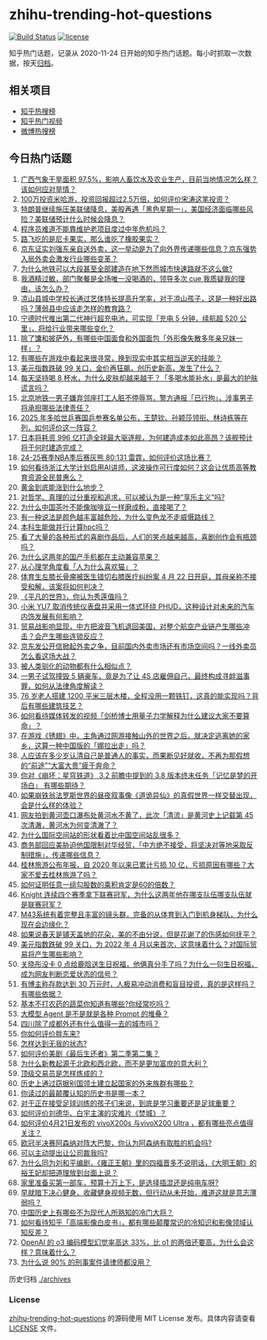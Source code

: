 # zhihu-trending-hot-questions

[![Build Status](https://github.com/justjavac/zhihu-trending-hot-questions/workflows/ci/badge.svg?branch=master)](https://github.com/justjavac/zhihu-trending-hot-questions/actions)
[![license](https://img.shields.io/github/license/justjavac/zhihu-trending-hot-questions)](https://github.com/justjavac/zhihu-trending-hot-questions/blob/master/LICENSE)

知乎热门话题，记录从 2020-11-24
日开始的知乎热门话题。每小时抓取一次数据，按天[归档](./archives)。

## 相关项目

- [知乎热搜榜](https://github.com/justjavac/zhihu-trending-top-search)
- [知乎热门视频](https://github.com/justjavac/zhihu-trending-hot-video)
- [微博热搜榜](https://github.com/justjavac/weibo-trending-hot-search)

## 今日热门话题

<!-- BEGIN -->
<!-- 最后更新时间 Tue Apr 22 2025 11:03:48 GMT+0800 (China Standard Time) -->

1. [广西气象干旱面积 97.5%，影响人畜饮水及农业生产，目前当地情况怎么样？该如何应对旱情？](https://www.zhihu.com/question/1897661199694411000)
1. [100万投资米哈游，投资回报超过2.5万倍，如何评价宋涛这笔投资？](https://www.zhihu.com/question/1897396503166838800)
1. [特朗普继续施压美联储降息，美股再遇「黑色星期一」，美国经济面临哪些风险？美联储预计什么时候会降息？](https://www.zhihu.com/question/1897916992301786000)
1. [程序员难道不能靠维护老项目度过中年危机吗？](https://www.zhihu.com/question/327556887)
1. [路飞吃的是尼卡果实，那么谁吃了橡胶果实？](https://www.zhihu.com/question/4398471796)
1. [京东证实刘强东亲自送外卖，这一举动是为了向外界传递哪些信息？京东强势入局外卖会激发行业哪些变革？](https://www.zhihu.com/question/1897746808920307000)
1. [为什么地铁可以大段甚至全部建造在地下然而城市快速路就不这么做?](https://www.zhihu.com/question/466038688)
1. [我酒精过敏，部门聚餐是全场唯一没喝酒的，领导多次 cue 我质疑我的理由，该怎么办？](https://www.zhihu.com/question/14778037788)
1. [凉山县城中学校长通过艺体特长提高升学率，对于凉山孩子，这是一种好出路吗？薄弱县中应该走怎样的教育路？](https://www.zhihu.com/question/1896586935763465500)
1. [宁德时代推出第二代神行超充电池，可实现「充电 5 分钟，续航超 520 公里」，将给行业带来哪些变化？](https://www.zhihu.com/question/1897674344219529700)
1. [除了馕和披萨外，有哪些中国面食和外国面包「外形像失散多年亲兄妹一样」？](https://www.zhihu.com/question/1895488918343877600)
1. [有哪些在游戏中看起来很寻常，换到现实中其实相当逆天的技能？](https://www.zhihu.com/question/1897727931033314300)
1. [美元指数跌破 99 关口，金价再狂飙，创历史新高，发生了什么？](https://www.zhihu.com/question/1897608826661872000)
1. [每天坚持喝 8 杯水，为什么皮肤却越来越干？「多喝水能补水」是最大的护肤谎言吗？](https://www.zhihu.com/question/1892927660679722000)
1. [北京地铁一男子嫌弃邻座打工人脏不停辱骂，警方通报「已行拘」，涉事男子将承担哪些法律责任？](https://www.zhihu.com/question/1897598981221093600)
1. [2025 年多哈世乒赛国乒参赛名单公布，王楚钦、孙颖莎领衔、林诗栋等在列，如何评价这一阵容？](https://www.zhihu.com/question/1897768585167856600)
1. [日本将耗资 996 亿打造全球最大驱逐舰，为何建造成本如此高昂？该舰预计将于何时建造完成？](https://www.zhihu.com/question/1897611084057265000)
1. [24-25赛季NBA季后赛灰熊 80:131 雷霆，如何评价这场比赛？](https://www.zhihu.com/question/1897458161255949000)
1. [如何看待浙江大学计划启用AI讲师，这波操作可行度如何？这会让优质高等教育资源全民普惠么？](https://www.zhihu.com/question/1894388607655068700)
1. [黄金到底能涨到什么地步？](https://www.zhihu.com/question/1895842686189168600)
1. [对哲学、真理的过分重视和追求，可以被认为是一种“享乐主义”吗?](https://www.zhihu.com/question/1897597884087642000)
1. [为什么中国茶叶不能像咖啡豆一样磨成粉，直接喝了？](https://www.zhihu.com/question/1895171499788304400)
1. [有一种说法是颜色越丰富越危险，为什么变色龙不走威慑路线？](https://www.zhihu.com/question/10952360960)
1. [本科生能做并行计算hpc吗？](https://www.zhihu.com/question/657927103)
1. [看了大量的各种形式的喜剧作品后，人们的笑点越来越高，喜剧创作会有瓶颈吗？](https://www.zhihu.com/question/310812089)
1. [为什么这两年的国产手机都在主动兼容苹果？](https://www.zhihu.com/question/1897598598134355000)
1. [从心理学角度看「人为什么喜欢猫」？](https://www.zhihu.com/question/7990404732)
1. [体育生左膝长骨瘤被医生错切右膝医疗纠纷案 4 月 22 日开庭，其母亲称不接受和解，该案将如何判决？](https://www.zhihu.com/question/1897349214100480500)
1. [《平凡的世界》，你认为秀莲值吗？](https://www.zhihu.com/question/421710053)
1. [小米 YU7 取消传统仪表盘并采用一体式环绕 PHUD，这种设计对未来的汽车内饰发展有何影响？](https://www.zhihu.com/question/1896500745999737900)
1. [贸易战影响显现，中方把波音飞机退回美国，对整个航空产业链产生哪些冲击？会产生哪些连锁反应？](https://www.zhihu.com/question/1896933128792139000)
1. [京东发公开信掀起外卖之争，目前国内外卖市场还有市场空间吗？一线外卖员怎么看这场大战？](https://www.zhihu.com/question/1897675275388543700)
1. [被人类驯化的动物都有什么相似点？](https://www.zhihu.com/question/327866018)
1. [一男子试驾撞毁 5 辆豪车，竟是为了让 4S 店雇佣自己，最终构成寻衅滋事罪，如何从法律角度解读？](https://www.zhihu.com/question/1897353432836318000)
1. [76 岁老人搭建 1200 平米三层木楼，全程没用一颗铁钉，这真的能实现吗？背后有哪些建筑技艺？](https://www.zhihu.com/question/1897347242664358700)
1. [如何看待媒体转发的视频「剑桥博士用量子力学解释为什么建议大家不要算命」？](https://www.zhihu.com/question/1896659520786257000)
1. [在游戏《锈翅》中，主角通过网游接触山外的世界之后，就决定逃离她的家乡，这算一种中国版的「娜拉出走」吗？](https://www.zhihu.com/question/1895534645090693600)
1. [人应该在多少岁认清自己是普通人的事实，而果断见好就收，不再为那假想的“前途”“大富大贵”疲于奔命？](https://www.zhihu.com/question/1896541632217719300)
1. [你对《崩坏：星穹铁道》 3.2 前瞻中提到的 3.8 版本终末任务「记忆是梦的开场白」 有哪些期待？](https://www.zhihu.com/question/1889249122890019800)
1. [如果崩铁翁法罗斯世界的昼夜叙事像《道诡异仙》的真假世界一样交替出现，会是什么样的体验？](https://www.zhihu.com/question/1892882504110827300)
1. [网友拍到黄河壶口瀑布处黄河水不黄了，此次「清流」是黄河史上记载第 45 次清澈，黄河水为何变清澈了？](https://www.zhihu.com/question/1896883591805367600)
1. [为什么国际空间站的形状看着比中国空间站乱很多？](https://www.zhihu.com/question/1897004174085973200)
1. [商务部回应美胁迫他国限制对华经贸，「中方绝不接受，将坚决对等地采取反制措施」，传递哪些信息？](https://www.zhihu.com/question/1897575818252759300)
1. [桂林旅游公布年报，自 2020 年以来已累计亏损 10 亿，亏损原因有哪些？大家不爱去桂林旅游了吗？](https://www.zhihu.com/question/1897359892001551000)
1. [如何证明任意一组勾股数的乘积肯定是60的倍数？](https://www.zhihu.com/question/1896886358745805600)
1. [Knight 连续四个赛季拿下联赛冠军，为什么这两年他在哪支队伍哪支队伍就是联赛冠军？](https://www.zhihu.com/question/665730417)
1. [M43系统有着完整且丰富的镜头群，完备的从体育到入门到机身梯队，为什么现在会边缘化？](https://www.zhihu.com/question/1895837233073848600)
1. [如果说春天是铺天盖地的花朵，美的不由分说，但是花谢了的伤感如何抚平？](https://www.zhihu.com/question/1895887157371049700)
1. [美元指数跌破 99 关口，为 2022 年 4 月以来首次，这意味着什么？对国际贸易将产生哪些影响？](https://www.zhihu.com/question/1897605848336954400)
1. [关晓彤没卡 0 点给鹿晗送生日祝福，他俩真分手了吗？为什么一句生日祝福，成为网友判断恋爱状态的信号？](https://www.zhihu.com/question/1897237552915773400)
1. [有博主称存款达到 30 万元时，人极易冲动消费和盲目投资，真的是这样吗？有哪些依据？](https://www.zhihu.com/question/1897028991606550800)
1. [基本不打农药的蔬菜你知道有哪些?你经常吃吗？](https://www.zhihu.com/question/1888786361957475800)
1. [大模型 Agent 是不是就是各种 Prompt 的堆叠？](https://www.zhihu.com/question/1894891236617332000)
1. [四川除了成都外还有什么值得一去的城市吗？](https://www.zhihu.com/question/602519160)
1. [你如何评价胖东来?](https://www.zhihu.com/question/494246532)
1. [怎样达到无我的状态?](https://www.zhihu.com/question/5132669461)
1. [如何评价美剧《最后生还者》第二季第二集？](https://www.zhihu.com/question/1897638135854260700)
1. [为什么新教起源于北欧和西北欧，而不是更加富庶的意大利？](https://www.zhihu.com/question/621991284)
1. [顶级交易员是怎样炼成的？](https://www.zhihu.com/question/399717101)
1. [历史上通过窃据别国领土建立起国家的外来族群有哪些？](https://www.zhihu.com/question/661532560)
1. [你读过的最颠覆认知的历史书是哪一本？](https://www.zhihu.com/question/1895075268273599700)
1. [对于正在接受足球训练的孩子们来说，到底是学习重要还是足球重要？](https://www.zhihu.com/question/1891960374623991600)
1. [如何评价刘德华、白宇主演的灾难片《焚城》？](https://www.zhihu.com/question/2373223688)
1. [如何评价4月21日发布的 vivoX200s 与vivoX200 Ultra ，都有哪些亮点值得关注？](https://www.zhihu.com/question/1897598422015533300)
1. [欧冠半决赛阿森纳对阵大巴黎，你认为阿森纳有取胜的机会吗?](https://www.zhihu.com/question/1896511193948067000)
1. [可以主动提出让公司裁我吗?](https://www.zhihu.com/question/9235011345)
1. [为什么同为刘和平编剧，《雍正王朝》里的四福晋多不说明话，《大明王朝》的裕王妃却把道理放到台面上说？](https://www.zhihu.com/question/662129603)
1. [家里准备买第一部车，预算十万上下，是选择插混还是纯电车呀?](https://www.zhihu.com/question/1895283425973339000)
1. [早就暗下决心健身，收藏健身视频无数，但行动从未开始，难道这就是意志薄弱吗？](https://www.zhihu.com/question/1895155658862593800)
1. [中国历史上有哪些不为现代人所熟知的冷门大将？](https://www.zhihu.com/question/27572823)
1. [如何看待知乎「高端影像白皮书」，都有哪些颠覆常识的冷知识和影像领域认知反差？](https://www.zhihu.com/question/1897596243636621300)
1. [OpenAI 的 o3 编码模型幻觉率高达 33%，比 o1 的两倍还要高，为什么会这样？意味着什么？](https://www.zhihu.com/question/1897297273907569200)
1. [为什么说 90% 的刑事案件请律师都没用？](https://www.zhihu.com/question/5532175929)

<!-- END -->

历史归档 [./archives](./archives)

### License

[zhihu-trending-hot-questions](https://github.com/justjavac/zhihu-trending-hot-questions)
的源码使用 MIT License 发布。具体内容请查看 [LICENSE](./LICENSE) 文件。
